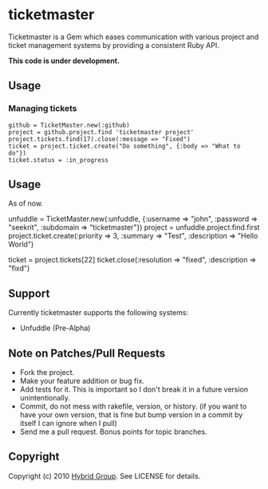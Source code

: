 # ticketmaster

Ticketmaster is a Gem which eases communication with various project and ticket management systems by providing a consistent Ruby API.

**This code is under development.**

## Usage

### Managing tickets

    github = TicketMaster.new(:github)
    project = github.project.find 'ticketmaster project'
    project.tickets.find(17).close(:message => "Fixed")
    ticket = project.ticket.create("Do something", {:body => "What to do"})
    ticket.status = :in_progress

## Usage

As of now.

  unfuddle = TicketMaster.new(:unfuddle, {:username => "john", :password => "seekrit", :subdomain => "ticketmaster"})
  project = unfuddle.project.find.first
  project.ticket.create(:priority => 3, :summary => "Test", :description => "Hello World")

  ticket = project.tickets[22]
  ticket.close(:resolution => "fixed", :description => "fixd")

## Support

Currently ticketmaster supports the following systems:

* Unfuddle (Pre-Alpha)

## Note on Patches/Pull Requests
 
* Fork the project.
* Make your feature addition or bug fix.
* Add tests for it. This is important so I don't break it in a
  future version unintentionally.
* Commit, do not mess with rakefile, version, or history.
  (if you want to have your own version, that is fine but bump version in a commit by itself I can ignore when I pull)
* Send me a pull request. Bonus points for topic branches.

## Copyright

Copyright (c) 2010 [Hybrid Group](http://hybridgroup.com). See LICENSE for details.
